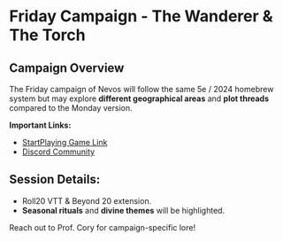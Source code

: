 # Friday Campaign - The Wanderer & The Torch

## Campaign Overview
The Friday campaign of Nevos will follow the same 5e / 2024 homebrew system but may explore **different geographical areas** and **plot threads** compared to the Monday version.

**Important Links:**
- [StartPlaying Game Link](https://startplaying.games/adventure/cmb5pffh900d5dhcoo8drt3s3)
- [Discord Community](https://www.discord.gg/agZEF2hy5T)

## Session Details:
- Roll20 VTT & Beyond 20 extension.
- **Seasonal rituals** and **divine themes** will be highlighted.

Reach out to Prof. Cory for campaign-specific lore!

